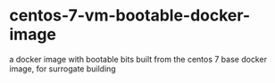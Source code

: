 # centos-7-vm-bootable-docker-image
a docker image with bootable bits built from the centos 7 base docker image, for surrogate building

